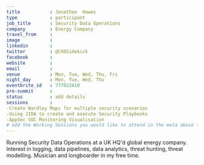 ```yaml
---
title           : Jonathan	Hawes
type            : participant
job_title       : Security Data Operations
company         : Energy Company
travel_from     :
image           :
linkedin        :
twitter         : @CXOSidekick
facebook        :
website         :
email           :
venue           : Mon, Tue, Wed, Thu, Fri
night_day       : Mon, Tue, Wed, Thu
eventbrite_id   : 777022410
pre-summit      :
status          : add details
sessions        : 
-Create Wardley Maps for multiple security scenarios
-Using JIRA to create and execute Security Playbooks
-AppSec SOC Monitoring Visualisation
# add the Working Sessions you would like to attend in the meta above (use the session's title) e.g. sessions (one per line): -Security Playbooks Diagrams -Hackathon Daily Sessions
---
```


Running Security Data Operations at a UK HQ'd global energy company. Interest in logging, data pipelines, data analytics, threat hunting, threat modelling. Musician and longboarder in my free time.
